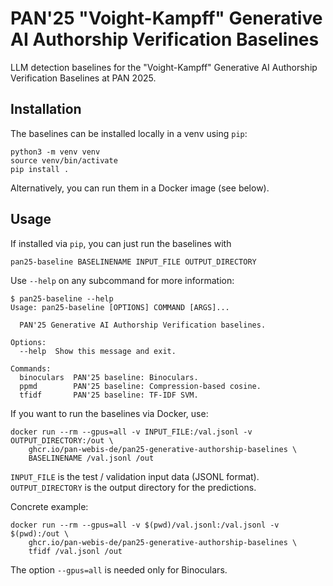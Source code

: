 # PAN'25 "Voight-Kampff" Generative AI Authorship Verification Baselines

LLM detection baselines for the "Voight-Kampff" Generative AI Authorship Verification Baselines at PAN 2025.

## Installation

The baselines can be installed locally in a venv using `pip`:

```
python3 -m venv venv
source venv/bin/activate
pip install .
```

Alternatively, you can run them in a Docker image (see below).

## Usage

If installed via ``pip``, you can just run the baselines with

```
pan25-baseline BASELINENAME INPUT_FILE OUTPUT_DIRECTORY
```

Use `--help` on any subcommand for more information:

```console
$ pan25-baseline --help
Usage: pan25-baseline [OPTIONS] COMMAND [ARGS]...

  PAN'25 Generative AI Authorship Verification baselines.

Options:
  --help  Show this message and exit.

Commands:
  binoculars  PAN'25 baseline: Binoculars.
  ppmd        PAN'25 baseline: Compression-based cosine.
  tfidf       PAN'25 baseline: TF-IDF SVM.
```

If you want to run the baselines via Docker, use:

```
docker run --rm --gpus=all -v INPUT_FILE:/val.jsonl -v OUTPUT_DIRECTORY:/out \
    ghcr.io/pan-webis-de/pan25-generative-authorship-baselines \
    BASELINENAME /val.jsonl /out
```

`INPUT_FILE` is the test / validation input data (JSONL format). `OUTPUT_DIRECTORY` is the output
directory for the predictions.

Concrete example:

```
docker run --rm --gpus=all -v $(pwd)/val.jsonl:/val.jsonl -v $(pwd):/out \
    ghcr.io/pan-webis-de/pan25-generative-authorship-baselines \
    tfidf /val.jsonl /out
```

The option ``--gpus=all`` is needed only for Binoculars.
